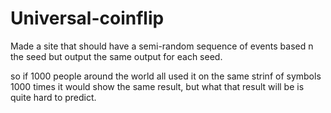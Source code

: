 # Universal-coinflip

Made a site that should have a semi-random sequence of events based n the seed but output the same output for each seed.

so if 1000 people around the world all used it on the same strinf of symbols 1000 times it would show the same result, but what that result will be is quite hard to predict.
